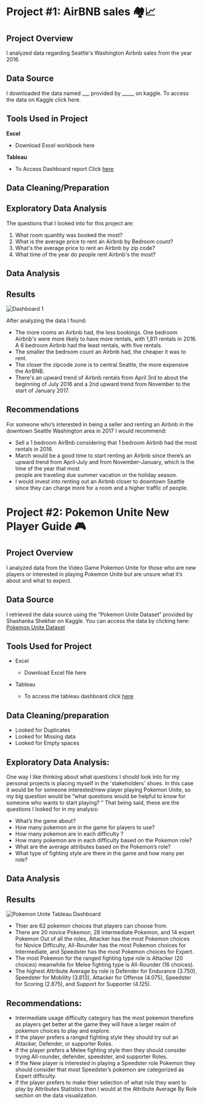 # Project #1: AirBNB sales 🏘️📈

## Project Overview
 I analyzed data regarding Seattle's Washington Airbnb sales from the year 2016. 

## Data Source
I downloaded the data named ___ provided by _____ on kaggle. To access the data on Kaggle click here.

## Tools Used in Project

**Excel**
   - Download Excel workbook here

**Tableau**
   - To Access Dashboard report Click [here](https://public.tableau.com/app/profile/gissel.viramontes/viz/AirBNBFullProject2016data/Dashboard1)

## Data Cleaning/Preparation

## Exploratory Data Analysis

The questions that I looked into for this project are:

 1. What room quantity was booked the most? 
  2. What is the average price to rent an Airbnb by Bedroom count?
  3. What's the average price to rent an Airbnb by zip code?
  4. What time of the year do people rent Airbnb's the most?

## Data Analysis

## Results
![Dashboard 1](https://github.com/gigimontes/Tableau-Projects/assets/143570053/fba9e4a3-a577-4a05-97d3-66115f15a802)

After analyzing the data I found: 

- The more rooms an Airbnb had, the less bookings. One bedroom Airbnb's were more likely to have more rentals, with 1,811 rentals in 2016. A 6 bedroom Airbnb had the least rentals, with five rentals.
- The smaller the bedroom count an Airbnb had, the cheaper it was to rent.
- The closer the zipcode zone is to central Seattle, the more expensive the AirBNB.
- There's an upward trend of Airbnb rentals from April 3rd  to about the beginning of July 2016 and a 2nd upward trend from November to the start of January 2017.


## Recommendations
For someone who’s interested in being a seller and renting an Airbnb in the downtown Seattle Washington area in 2017 I would recommend:

- Sell a 1 bedroom AirBnb considering that 1 bedroom Airbnb had the most rentals in 2016. 
- March would be a good time to start renting an Airbnb since there’s an upward trend from April-July and from November-January, which is the time of the year that most    
  people are traveling due summer vacation or the holiday season.
- I would invest into renting out an Airbnb closer to downtown Seattle since they can charge more for a room and a higher traffic of people. 


# Project #2: Pokemon Unite New Player Guide 🎮

## Project Overview
   I analyzed data from the Video Game Pokemon Unite for those who are new players or interested in playing Pokemon Unite but are unsure what it’s about and what to expect. 

## Data Source
   I retrieved the data source using the  “Pokemon Unite Dataset” provided by Shashanka Shekhar on Kaggle. You can access the data by clicking here: [Pokemon Unite Dataset](https://www.kaggle.com/datasets/vishushekhar/pokemonunitedataset)

##  Tools Used for Project
   - Excel
      - Download Excel file here

   - Tableau
      - To access the tableau dashboard click [here](https://public.tableau.com/app/profile/gissel.viramontes/viz/PokemonUnite/Dashboard1)

##  Data Cleaning/preparation
   - Looked for Duplicates
   - Looked for Missing data
   - Looked for Empty spaces

## Exploratory Data Analysis:
   One way I like thinking about what questions I should look into for my personal projects is placing myself in the 'stakeholders' shoes. In this case it would be for someone interested/new player playing Pokemon Unite, so my big question would be “what questions would be helpful to know for someone who wants to start playing? ” That being said, these are the questions I looked for in my analysis:

   - What’s the game about?
   - How many pokemon are in the game for players to use?
   - How many pokemon are in each difficulty ? 
   - How many pokemon are in each difficulty based on the Pokemon role? 
   - What are the average attributes based on the Pokemon’s role?
   - What type of fighting style are there in the game and how many per 
     role?

## Data Analysis

## Results
![Pokemon Unite Tableau Dashboard ](https://github.com/gigimontes/Tableau-Projects/assets/143570053/db0223fe-cd7e-4ab4-8076-afd40f2ab262)

 - Thier are 62 pokemon choices that players can choose from.
 - There are 20 novice Pokemon, 28 intermediate Pokemon, and 14 expert Pokemon 
   Out of all the roles, Attacker has the most Pokemon choices for Novice Difficulty, All-Rounder has the most Pokemon choices for Intermediate, and Speedster has the most 
   Pokemon choices for Expert. 
 - The most Pokemon for the ranged fighting type role is Attacker (20 choices) meanwhile for Melee fighting type is All-Rounder (16 choices). 
 - The highest Attribute Average by role is Defender for Endurance (3.750), Speedster for Mobility (3.813), Attacker for Offense (4.075), Speedster for Scoring (2.875), 
   and Support for Supporter (4.125).

## Recommendations: 
   - Intermediate usage difficulty category has the most pokemon therefore as players get better at the game they will have a larger realm of pokemon choices to play and 
     explore. 
   - If the player prefers a ranged fighting style they should try out an Attacker, Defender, or supporter Roles.
   - If the player prefers a Melee fighting style then they should consider trying All-rounder, defender, speedster, and supporter Roles. 
   - If the New player is interested in playing a Speedster role Pokemon they should consider that most Speedster’s pokemon are categorized as Expert difficulty.
   - If the player prefers to make thier selection of what role they want to play by Attributes Statistics then I would at the Attribute Average By Role section on 
     the data visualization.  



